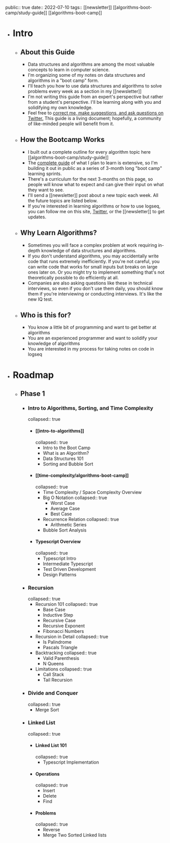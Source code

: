public:: true
date:: 2022-07-10
tags:: [[newsletter]] [[algorithms-boot-camp/study-guide]] [[algorithms-boot-camp]]

- # Intro
	- ## About this Guide
		- Data structures and algorithms are among the most valuable concepts to learn in computer science.
		- I'm organizing some of my notes on data structures and algorithms in a "boot camp" form.
		- I'll teach you how to use data structures and algorithms to solve problems every week as a section in my [[newsletter]]
		- I'm not writing this guide from an expert's perspective but rather from a student's perspective. I'll be learning along with you and solidifying my own knowledge.
		- Feel free to [correct me, make suggestions, and ask questions on Twitter.](https://twitter.com/Bsunter) This guide is a living document; hopefully, a community of like-minded people will benefit from it.
	- ## How the Bootcamp Works
		- I built out a complete outline for every algorithm topic here [[algorithms-boot-camp/study-guide]]
		- The [complete guide]([[algorithms-boot-camp/study-guide]]) of what I plan to learn is extensive, so I'm building it out in public as a series of 3-month long "boot camp" learning sprints.
		- There's a curriculum for the next 3-months on this page, so people will know what to expect and can give their input on what they want to see.
		- I'll send a [[newsletter]] post about a new topic each week. All the future topics are listed below.
		- If you're interested in learning algorithms or how to use logseq, you can follow me on this site, [Twitter](https://twitter.com/Bsunter), or the [[newsletter]] to get updates.
	- ## Why Learn Algorithms?
		- Sometimes you will face a complex problem at work requiring in-depth knowledge of data structures and algorithms.
		- If you don't understand algorithms, you may accidentally write code that runs extremely inefficiently. If you're not careful, you can write code that works for small inputs but breaks on large ones later on. Or you might try to implement something that's not theoretically possible to do efficiently at all.
		- Companies are also asking questions like these in technical interviews, so even if you don't use them daily, you should know them if you're interviewing or conducting interviews. It's like the new IQ test.
	- ## Who is this for?
		- You know a little bit of programming and want to get better at algorithms
		- You are an experienced programmer and want to solidify your knowledge of algorithms
		- You are interested in my process for taking notes on code in logseq
- # Roadmap
	- ## Phase 1
		- ### Intro to Algorithms, Sorting, and Time Complexity
		  collapsed:: true
			- #### [[intro-to-algorithms]]
			  collapsed:: true
				- Intro to the Boot Camp
				- What is an Algorithm?
				- Data Structures 101
				- Sorting and Bubble Sort
			- #### [[time-complexity/algorithms-boot-camp]]
			  collapsed:: true
				- Time Complexity / Space Complexity Overview
				- Big O Notation
				  collapsed:: true
					- Worst Case
					- Average Case
					- Best Case
				- Recurrence Relation
				  collapsed:: true
					- Arithmetic Series
				- Bubble Sort Analysis
			- #### Typescript Overview
			  collapsed:: true
				- Typescript Intro
				- Intermediate Typescript
				- Test Driven Development
				- Design Patterns
		- ### Recursion
		  collapsed:: true
			- Recursion 101
			  collapsed:: true
				- Base Case
				- Inductive Step
				- Recursive Case
				- Recursive Exponent
				- Fibonacci Numbers
			- Recursion in Detail
			  collapsed:: true
				- Is Palindrome
				- Pascals Triangle
			- Backtracking
			  collapsed:: true
				- Valid Parenthesis
				- N Queens
			- Limitations
			  collapsed:: true
				- Call Stack
				- Tail Recursion
		- ### Divide and Conquer
		  collapsed:: true
			- Merge Sort
		- ### Linked List
		  collapsed:: true
			- #### Linked List 101
			  collapsed:: true
				- Typescript Implementation
			- #### Operations
			  collapsed:: true
				- Insert
				- Delete
				- Find
			- #### Problems
			  collapsed:: true
				- Reverse
				- Merge Two Sorted Linked lists